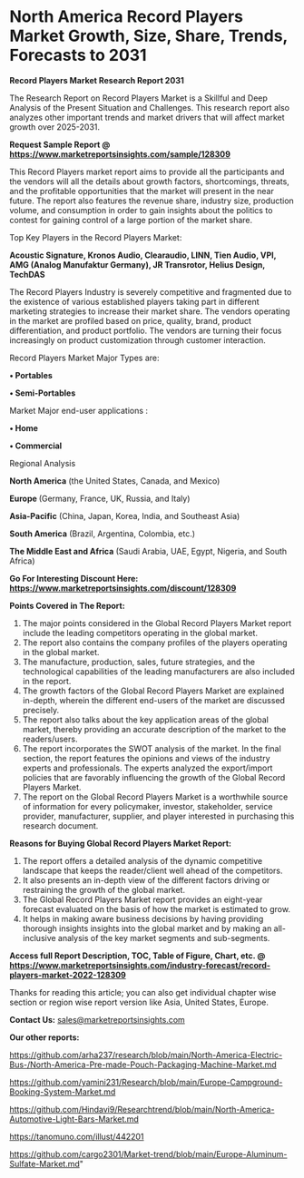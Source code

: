 # North America Record Players Market Growth, Size, Share, Trends, Forecasts to 2031

<strong>Record Players Market Research Report 2031</strong>

The Research Report on Record Players Market is a Skillful and Deep Analysis of the Present Situation and Challenges. This research report also analyzes other important trends and market drivers that will affect market growth over 2025-2031.

<strong>Request Sample Report @ <a href=https://www.marketreportsinsights.com/sample/128309>https://www.marketreportsinsights.com/sample/128309</a></strong>

This Record Players market report aims to provide all the participants and the vendors will all the details about growth factors, shortcomings, threats, and the profitable opportunities that the market will present in the near future. The report also features the revenue share, industry size, production volume, and consumption in order to gain insights about the politics to contest for gaining control of a large portion of the market share.

Top Key Players in the Record Players Market:

<strong>Acoustic Signature, Kronos Audio, Clearaudio, LINN, Tien Audio, VPI, AMG (Analog Manufaktur Germany), JR Transrotor, Helius Design, TechDAS</strong>

The Record Players Industry is severely competitive and fragmented due to the existence of various established players taking part in different marketing strategies to increase their market share. The vendors operating in the market are profiled based on price, quality, brand, product differentiation, and product portfolio. The vendors are turning their focus increasingly on product customization through customer interaction.

Record Players Market Major Types are:

<strong>• Portables

• Semi-Portables</strong>

Market Major end-user applications :

<strong>• Home

• Commercial</strong>

Regional Analysis

</u><strong><b>North America</b></strong> (the United States, Canada, and Mexico)

<strong><b>Europe </b></strong>(Germany, France, UK, Russia, and Italy)

<strong><b>Asia-Pacific</b></strong> (China, Japan, Korea, India, and Southeast Asia)

<strong><b>South America</b></strong> (Brazil, Argentina, Colombia, etc.)

<strong><b>The Middle East and Africa</b></strong> (Saudi Arabia, UAE, Egypt, Nigeria, and South Africa)

<strong>Go For Interesting Discount Here: <a href=https://www.marketreportsinsights.com/discount/128309>https://www.marketreportsinsights.com/discount/128309</a></strong>

<strong>Points Covered in The Report:</strong>
<ol>
  <li>The major points considered in the Global Record Players Market report include the leading competitors operating in the global market.</li>
  <li>The report also contains the company profiles of the players operating in the global market.</li>
  <li>The manufacture, production, sales, future strategies, and the technological capabilities of the leading manufacturers are also included in the report.</li>
  <li>The growth factors of the Global Record Players Market are explained in-depth, wherein the different end-users of the market are discussed precisely.</li>
  <li>The report also talks about the key application areas of the global market, thereby providing an accurate description of the market to the readers/users.</li>
  <li>The report incorporates the SWOT analysis of the market. In the final section, the report features the opinions and views of the industry experts and professionals. The experts analyzed the export/import policies that are favorably influencing the growth of the Global Record Players Market.</li>
  <li>The report on the Global Record Players Market is a worthwhile source of information for every policymaker, investor, stakeholder, service provider, manufacturer, supplier, and player interested in purchasing this research document.</li>
</ol>
<strong>Reasons for Buying Global Record Players Market Report:</strong>

<ol>
  <li>The report offers a detailed analysis of the dynamic competitive landscape that keeps the reader/client well ahead of the competitors.</li>
  <li>It also presents an in-depth view of the different factors driving or restraining the growth of the global market.</li>
  <li>The Global Record Players Market report provides an eight-year forecast evaluated on the basis of how the market is estimated to grow.</li>
  <li>It helps in making aware business decisions by having providing thorough insights insights into the global market and by making an all-inclusive analysis of the key market segments and sub-segments.</li>
</ol>
<strong>Access full Report Description, TOC, Table of Figure, Chart, etc. @ <a href=https://www.marketreportsinsights.com/industry-forecast/record-players-market-2022-128309>https://www.marketreportsinsights.com/industry-forecast/record-players-market-2022-128309</a></strong>


Thanks for reading this article; you can also get individual chapter wise section or region wise report version like Asia, United States, Europe.

<strong>Contact Us:</strong>
sales@marketreportsinsights.com

<strong>Our other reports:</strong>

<a href=https://github.com/arha237/research/blob/main/North-America-Electric-Bus-/North-America-Pre-made-Pouch-Packaging-Machine-Market.md>https://github.com/arha237/research/blob/main/North-America-Electric-Bus-/North-America-Pre-made-Pouch-Packaging-Machine-Market.md</a>

<a href=https://github.com/yamini231/Research/blob/main/Europe-Campground-Booking-System-Market.md>https://github.com/yamini231/Research/blob/main/Europe-Campground-Booking-System-Market.md</a>

<a href=https://github.com/Hindavi9/Researchtrend/blob/main/North-America-Automotive-Light-Bars-Market.md>https://github.com/Hindavi9/Researchtrend/blob/main/North-America-Automotive-Light-Bars-Market.md</a>

<a href=https://tanomuno.com/illust/442201>https://tanomuno.com/illust/442201</a>

<a href=https://github.com/cargo2301/Market-trend/blob/main/Europe-Aluminum-Sulfate-Market.md>https://github.com/cargo2301/Market-trend/blob/main/Europe-Aluminum-Sulfate-Market.md</a>"
